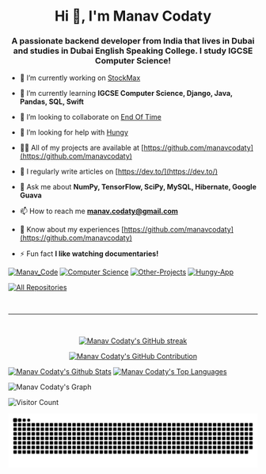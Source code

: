 <h1 align="center">Hi 👋, I'm Manav Codaty</h1>
<h3 align="center">A passionate backend developer from India that lives in Dubai and studies in Dubai English Speaking College. I study IGCSE Computer Science!</h3>



- 🔭 I’m currently working on [StockMax](https://github.com/manavcodaty/StockMax)

- 🌱 I’m currently learning **IGCSE Computer Science, Django, Java, Pandas, SQL, Swift**

- 👯 I’m looking to collaborate on [End Of Time](https://github.com/manavcodaty/End-of-Time-)

- 🤝 I’m looking for help with [Hungy](https://github.com/manavcodaty/Hungy-App)

- 👨‍💻 All of my projects are available at [https://github.com/manavcodaty](https://github.com/manavcodaty)

- 📝 I regularly write articles on [https://dev.to/](https://dev.to/)

- 💬 Ask me about **NumPy, TensorFlow, SciPy, MySQL, Hibernate, Google Guava**

- 📫 How to reach me **manav.codaty@gmail.com**

- 📄 Know about my experiences [https://github.com/manavcodaty](https://github.com/manavcodaty)

- ⚡ Fun fact **I like watching documentaries!**

[![Manav_Code](https://github-readme-stats.vercel.app/api/pin/?username=manavcodaty&repo=Manav_Code&border_color=7F3FBF&bg_color=0D1117&title_color=C9D1D9&text_color=8B949E&icon_color=7F3FBF)](https://github.com/manavcodaty/Manav_Code)
[![Computer Science](https://github-readme-stats.vercel.app/api/pin/?username=manavcodaty&repo=Computer_Science&border_color=7F3FBF&bg_color=0D1117&title_color=C9D1D9&text_color=8B949E&icon_color=7F3FBF)](https://github.com/manavcodaty/Computer_Science)
[![Other-Projects](https://github-readme-stats.vercel.app/api/pin/?username=manavcodaty&repo=Other-Projects&border_color=7F3FBF&bg_color=0D1117&title_color=C9D1D9&text_color=8B949E&icon_color=7F3FBF)](https://github.com/manavcodaty/Other-Projects)
[![Hungy-App](https://github-readme-stats.vercel.app/api/pin/?username=manavcodaty&repo=Hungy-App&border_color=7F3FBF&bg_color=0D1117&title_color=C9D1D9&text_color=8B949E&icon_color=7F3FBF)](https://github.com/manavcodaty/Hungy-App)

<p align="left">
  <a href="https://github.com/manavcodaty?tab=repositories" target="_blank"><img alt="All Repositories" title="All Repositories" src="https://img.shields.io/badge/-All%20Repos-2962FF?style=for-the-badge&logo=koding&logoColor=white"/></a>
</p>

<br/>
<hr/>
<br/>

<p align="center">
  <a href="https://github.com/manavcodaty">
    <img src="https://github-readme-streak-stats.herokuapp.com/?user=manavcodaty&theme=radical&border=7F3FBF&background=0D1117" alt="Manav Codaty's GitHub streak"/>
  </a>
</p>

<p align="center">
  <a href="https://github.com/manavcodaty">
    <img src="https://github-profile-summary-cards.vercel.app/api/cards/profile-details?username=manavcodaty&theme=radical" alt="Manav Codaty's GitHub Contribution"/>
  </a>
</p>

<a> 
    <a href="https://github.com/manavcodaty"><img alt="Manav Codaty's Github Stats" src="https://denvercoder1-github-readme-stats.vercel.app/api?username=manavcodaty&show_icons=true&count_private=true&theme=react&border_color=7F3FBF&bg_color=0D1117&title_color=F85D7F&icon_color=F8D866" height="192px" width="49.5%"/></a>
  <a href="https://github.com/manavcodaty"><img alt="Manav Codaty's Top Languages" src="https://denvercoder1-github-readme-stats.vercel.app/api/top-langs/?username=manavcodaty&langs_count=8&layout=compact&theme=react&border_color=7F3FBF&bg_color=0D1117&title_color=F85D7F&icon_color=F8D866" height="192px" width="49.5%"/></a>
  <br/>
</a>


![Manav Codaty's Graph](https://github-readme-activity-graph.vercel.app/graph?username=manavcodaty&custom_title=Manav%20Codaty's%20GitHub%20Activity%20Graph&bg_color=0D1117&color=7F3FBF&line=7F3FBF&point=7F3FBF&area_color=FFFFFF&title_color=FFFFFF&area=true)

![Visitor Count](https://profile-counter.glitch.me/{manavcodaty}/count.svg)


<p align="center">


![Snake animation](https://github.com/Fir121/Fir121/blob/output/github-snake-dark.svg)

</p>

